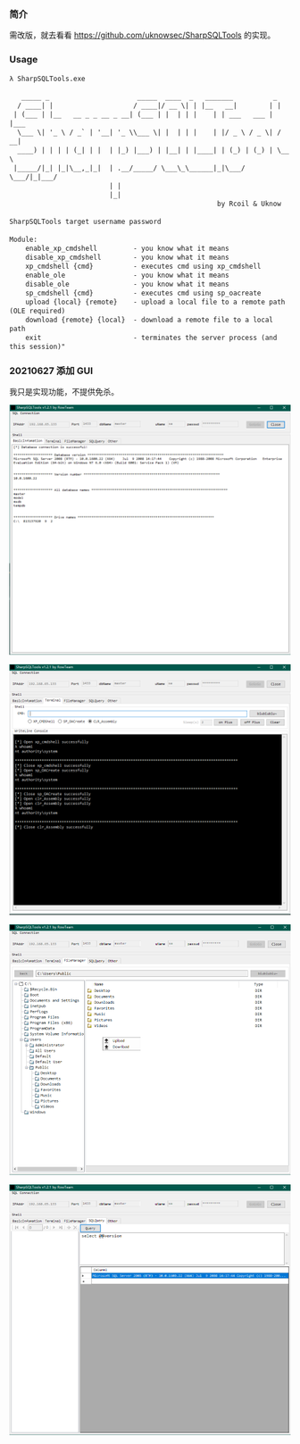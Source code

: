 ### 简介

需改版，就去看看 https://github.com/uknowsec/SharpSQLTools 的实现。

##### 

### Usage

```
λ SharpSQLTools.exe

   _____ _                      _____  ____  _   _______          _     
  / ____| |                    / ____|/ __ \| | |__   __|        | |    
 | (___ | |__   __ _ _ __ _ __| (___ | |  | | |    | | ___   ___ | |___ 
  \___ \| '_ \ / _` | '__| '_ \\___ \| |  | | |    | |/ _ \ / _ \| / __|
  ____) | | | | (_| | |  | |_) |___) | |__| | |____| | (_) | (_) | \__ \
 |_____/|_| |_|\__,_|_|  | .__/_____/ \___\_\______|_|\___/ \___/|_|___/
                         | |                                            
                         |_|                              
                                                    by Rcoil & Uknow

SharpSQLTools target username password

Module:
    enable_xp_cmdshell         - you know what it means
    disable_xp_cmdshell        - you know what it means
    xp_cmdshell {cmd}          - executes cmd using xp_cmdshell
    enable_ole                 - you know what it means
    disable_ole                - you know what it means
    sp_cmdshell {cmd}          - executes cmd using sp_oacreate
    upload {local} {remote}    - upload a local file to a remote path (OLE required)
    download {remote} {local}  - download a remote file to a local path
    exit                       - terminates the server process (and this session)"

```



### 20210627 添加 GUI

我只是实现功能，不提供免杀。

![](image/blog_2021-06-19_13-51-03.png)

![](image/blog_2021-06-19_13-52-10.png)

![](image/blog_2021-06-19_13-52-44.png)

![](image/blog_2021-06-19_13-52-59.png)